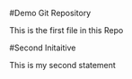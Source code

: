 #Demo Git Repository

This is the first file in this Repo

#Second Initaitive

This is my second statement